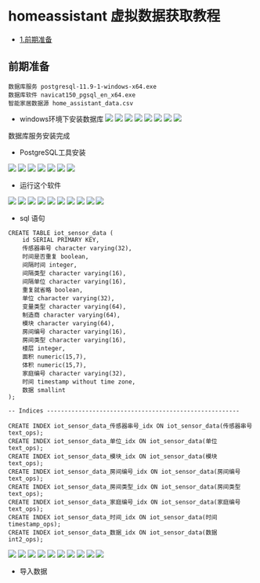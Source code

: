 # homeassistant 虚拟数据获取教程

* [1.前期准备](#index1)




<span id="index1"></span>

## 前期准备
```angular2
数据库服务 postgresql-11.9-1-windows-x64.exe
数据库软件 navicat150_pgsql_en_x64.exe
智能家居数据源 home_assistant_data.csv
```
* windows环境下安装数据库
![](image/install_postgresql_server1.png)
![](image/install_postgresql_server2.png)
![](image/install_postgresql_server3.png)
![](image/install_postgresql_server4.png)
![](image/install_postgresql_server5.png)
![](image/install_postgresql_server6.png)
![](image/install_postgresql_server7.png)
![](image/install_postgresql_server8.png)

数据库服务安装完成
* PostgreSQL工具安装

![](image/install_postgresql_tool1.png)
![](image/install_postgresql_tool2.png)
![](image/install_postgresql_tool3.png)
![](image/install_postgresql_tool4.png)
![](image/install_postgresql_tool5.png)
![](image/install_postgresql_tool6.png)
![](image/install_postgresql_tool7.png)

* 运行这个软件

![](image/install_postgresql_tool8.png)
![](image/install_postgresql_tool9.png)
![](image/postgresql_tool1.png)
![](image/postgresql_tool2.png)
![](image/postgresql_tool3.png)
![](image/postgresql_tool4.png)
![](image/postgresql_tool5.png)
![](image/postgresql_tool6.png)
![](image/postgresql_tool7.png)
![](image/postgresql_tool8.png)
* sql 语句
```angular2
CREATE TABLE iot_sensor_data (
    id SERIAL PRIMARY KEY,
    传感器串号 character varying(32),
    时间是否重复 boolean,
    间隔时间 integer,
    间隔类型 character varying(16),
    间隔单位 character varying(16),
    重复就省略 boolean,
    单位 character varying(32),
    变量类型 character varying(64),
    制造商 character varying(64),
    模块 character varying(64),
    房间编号 character varying(16),
    房间类型 character varying(16),
    楼层 integer,
    面积 numeric(15,7),
    体积 numeric(15,7),
    家庭编号 character varying(32),
    时间 timestamp without time zone,
    数据 smallint
);

-- Indices -------------------------------------------------------

CREATE INDEX iot_sensor_data_传感器串号_idx ON iot_sensor_data(传感器串号 text_ops);
CREATE INDEX iot_sensor_data_单位_idx ON iot_sensor_data(单位 text_ops);
CREATE INDEX iot_sensor_data_模块_idx ON iot_sensor_data(模块 text_ops);
CREATE INDEX iot_sensor_data_房间编号_idx ON iot_sensor_data(房间编号 text_ops);
CREATE INDEX iot_sensor_data_房间类型_idx ON iot_sensor_data(房间类型 text_ops);
CREATE INDEX iot_sensor_data_家庭编号_idx ON iot_sensor_data(家庭编号 text_ops);
CREATE INDEX iot_sensor_data_时间_idx ON iot_sensor_data(时间 timestamp_ops);
CREATE INDEX iot_sensor_data_数据_idx ON iot_sensor_data(数据 int2_ops);
```
![](image/postgresql_tool9.png)
![](image/postgresql_tool10.png)
![](image/postgresql_tool11.png)
![](image/postgresql_tool12.png)
![](image/postgresql_tool13.png)
![](image/postgresql_tool14.png)
![](image/postgresql_tool15.png)
![](image/postgresql_tool16.png)
![](image/postgresql_tool17.png)
![](image/postgresql_tool18.png)


* 导入数据
